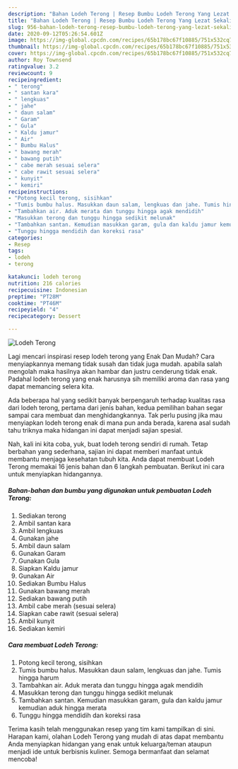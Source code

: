 ```yaml
---
description: "Bahan Lodeh Terong | Resep Bumbu Lodeh Terong Yang Lezat Sekali"
title: "Bahan Lodeh Terong | Resep Bumbu Lodeh Terong Yang Lezat Sekali"
slug: 956-bahan-lodeh-terong-resep-bumbu-lodeh-terong-yang-lezat-sekali
date: 2020-09-12T05:26:54.601Z
image: https://img-global.cpcdn.com/recipes/65b178bc67f10885/751x532cq70/lodeh-terong-foto-resep-utama.jpg
thumbnail: https://img-global.cpcdn.com/recipes/65b178bc67f10885/751x532cq70/lodeh-terong-foto-resep-utama.jpg
cover: https://img-global.cpcdn.com/recipes/65b178bc67f10885/751x532cq70/lodeh-terong-foto-resep-utama.jpg
author: Roy Townsend
ratingvalue: 3.2
reviewcount: 9
recipeingredient:
- " terong"
- " santan kara"
- " lengkuas"
- " jahe"
- " daun salam"
- " Garam"
- " Gula"
- " Kaldu jamur"
- " Air"
- " Bumbu Halus"
- " bawang merah"
- " bawang putih"
- " cabe merah sesuai selera"
- " cabe rawit sesuai selera"
- " kunyit"
- " kemiri"
recipeinstructions:
- "Potong kecil terong, sisihkan"
- "Tumis bumbu halus. Masukkan daun salam, lengkuas dan jahe. Tumis hingga harum"
- "Tambahkan air. Aduk merata dan tunggu hingga agak mendidih"
- "Masukkan terong dan tunggu hingga sedikit melunak"
- "Tambahkan santan. Kemudian masukkan garam, gula dan kaldu jamur kemudian aduk hingga merata"
- "Tunggu hingga mendidih dan koreksi rasa"
categories:
- Resep
tags:
- lodeh
- terong

katakunci: lodeh terong 
nutrition: 216 calories
recipecuisine: Indonesian
preptime: "PT28M"
cooktime: "PT46M"
recipeyield: "4"
recipecategory: Dessert

---
```



![Lodeh Terong](https://img-global.cpcdn.com/recipes/65b178bc67f10885/751x532cq70/lodeh-terong-foto-resep-utama.jpg)

Lagi mencari inspirasi resep lodeh terong yang Enak Dan Mudah? Cara menyiapkannya memang tidak susah dan tidak juga mudah. apabila salah mengolah maka hasilnya akan hambar dan justru cenderung tidak enak. Padahal lodeh terong yang enak harusnya sih memiliki aroma dan rasa yang dapat memancing selera kita.



Ada beberapa hal yang sedikit banyak berpengaruh terhadap kualitas rasa dari lodeh terong, pertama dari jenis bahan, kedua pemilihan bahan segar sampai cara membuat dan menghidangkannya. Tak perlu pusing jika mau menyiapkan lodeh terong enak di mana pun anda berada, karena asal sudah tahu triknya maka hidangan ini dapat menjadi sajian spesial.


Nah, kali ini kita coba, yuk, buat lodeh terong sendiri di rumah. Tetap berbahan yang sederhana, sajian ini dapat memberi manfaat untuk membantu menjaga kesehatan tubuh kita. Anda dapat membuat Lodeh Terong memakai 16 jenis bahan dan 6 langkah pembuatan. Berikut ini cara untuk menyiapkan hidangannya.

<!--inarticleads1-->

##### Bahan-bahan dan bumbu yang digunakan untuk pembuatan Lodeh Terong:

1. Sediakan  terong
1. Ambil  santan kara
1. Ambil  lengkuas
1. Gunakan  jahe
1. Ambil  daun salam
1. Gunakan  Garam
1. Gunakan  Gula
1. Siapkan  Kaldu jamur
1. Gunakan  Air
1. Sediakan  Bumbu Halus
1. Gunakan  bawang merah
1. Sediakan  bawang putih
1. Ambil  cabe merah (sesuai selera)
1. Siapkan  cabe rawit (sesuai selera)
1. Ambil  kunyit
1. Sediakan  kemiri




<!--inarticleads2-->

##### Cara membuat Lodeh Terong:

1. Potong kecil terong, sisihkan
1. Tumis bumbu halus. Masukkan daun salam, lengkuas dan jahe. Tumis hingga harum
1. Tambahkan air. Aduk merata dan tunggu hingga agak mendidih
1. Masukkan terong dan tunggu hingga sedikit melunak
1. Tambahkan santan. Kemudian masukkan garam, gula dan kaldu jamur kemudian aduk hingga merata
1. Tunggu hingga mendidih dan koreksi rasa




Terima kasih telah menggunakan resep yang tim kami tampilkan di sini. Harapan kami, olahan Lodeh Terong yang mudah di atas dapat membantu Anda menyiapkan hidangan yang enak untuk keluarga/teman ataupun menjadi ide untuk berbisnis kuliner. Semoga bermanfaat dan selamat mencoba!
